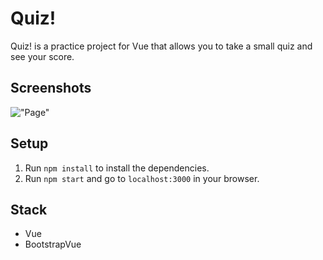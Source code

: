 # Quiz!

Quiz! is a practice project for Vue that allows you to take a small quiz and see your score.

## Screenshots

!["Page"]()

## Setup

1. Run `npm install` to install the dependencies.
2. Run `npm start` and go to `localhost:3000` in your browser.

## Stack

- Vue
- BootstrapVue
